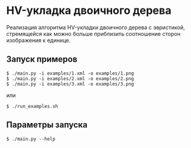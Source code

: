 # HV-укладка двоичного дерева
Реализация алгоритма HV-укладки двоичного дерева с эвристикой, стремящейся
как можно больше приблизить соотношение сторон изображения к единице.

## Запуск примеров
```console
$ ./main.py -i examples/1.xml -o examples/1.png
$ ./main.py -i examples/2.xml -o examples/2.png
$ ./main.py -i examples/3.xml -o examples/3.png
```
или
```console
$ ./run_examples.sh
```

## Параметры запуска
```console
$ ./main.py --help
```